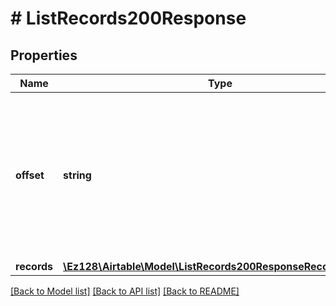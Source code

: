 # # ListRecords200Response

## Properties

Name | Type | Description | Notes
------------ | ------------- | ------------- | -------------
**offset** | **string** | If there are more records, the response will contain an offset. Pass this offset into the next request to fetch the next page of records. | [optional]
**records** | [**\Ez128\Airtable\Model\ListRecords200ResponseRecordsInner[]**](ListRecords200ResponseRecordsInner.md) |  |

[[Back to Model list]](../../README.md#models) [[Back to API list]](../../README.md#endpoints) [[Back to README]](../../README.md)
